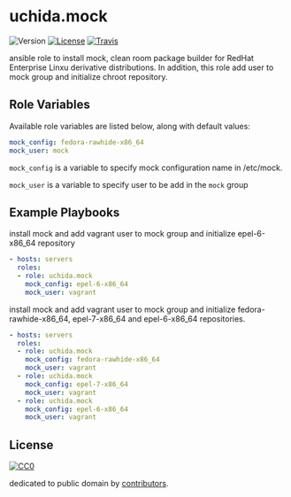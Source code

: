 # uchida.mock

![Version](https://img.shields.io/github/tag/uchida/ansible-mock-role.svg)
[![License](https://img.shields.io/github/license/uchida/ansible-mock-role.svg)](https://tldrlegal.com/license/creative-commons-cc0-1.0-universal)
[![Travis](https://img.shields.io/travis/uchida/ansible-mock-role.svg)](https://travis-ci.org/uchida/ansible-mock-role)

ansible role to install mock, clean room package builder for RedHat Enterprise Linxu derivative distributions.
In addition, this role add user to mock group and initialize chroot repository.

## Role Variables

Available role variables are listed below, along with default values:

```yaml
mock_config: fedora-rawhide-x86_64
mock_user: mock
```

`mock_config` is a variable to specify mock configuration name in /etc/mock.

`mock_user` is a variable to specify user to be add in the `mock` group

## Example Playbooks

install mock and add vagrant user to mock group and initialize epel-6-x86_64 repository

```yaml
- hosts: servers
  roles:
  - role: uchida.mock
    mock_config: epel-6-x86_64
    mock_user: vagrant
```

install mock and add vagrant user to mock group and initialize fedora-rawhide-x86_64, epel-7-x86_64 and epel-6-x86_64 repositories.

```yaml
- hosts: servers
  roles:
  - role: uchida.mock
    mock_config: fedora-rawhide-x86_64
    mock_user: vagrant
  - role: uchida.mock
    mock_config: epel-7-x86_64
    mock_user: vagrant
  - role: uchida.mock
    mock_config: epel-6-x86_64
    mock_user: vagrant
```

## License

[![CC0](http://i.creativecommons.org/p/zero/1.0/88x31.png "CC0")](http://creativecommons.org/publicdomain/zero/1.0/deed)

dedicated to public domain by [contributors](https://github.com/uchida/ansible-mock-role/graphs/contributors).

